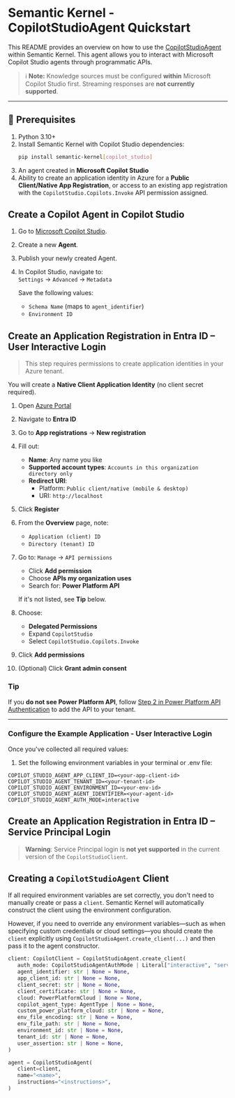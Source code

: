 # Semantic Kernel - CopilotStudioAgent Quickstart

This README provides an overview on how to use the [CopilotStudioAgent](../../../semantic_kernel/agents/copilot_studio/copilot_studio_agent.py) within Semantic Kernel. 
This agent allows you to interact with Microsoft Copilot Studio agents through programmatic APIs.

> ℹ️ **Note:** Knowledge sources must be configured **within** Microsoft Copilot Studio first. Streaming responses are **not currently supported**.

---

## 🔧 Prerequisites

1. Python 3.10+
2. Install Semantic Kernel with Copilot Studio dependencies:
   ```bash
   pip install semantic-kernel[copilot_studio]
   ```
3. An agent created in **Microsoft Copilot Studio**
4. Ability to create an application identity in Azure for a **Public Client/Native App Registration**, 
or access to an existing app registration with the `CopilotStudio.Copilots.Invoke` API permission assigned.

## Create a Copilot Agent in Copilot Studio

1. Go to [Microsoft Copilot Studio](https://copilotstudio.microsoft.com).
2. Create a new **Agent**.
3. Publish your newly created Agent.
4. In Copilot Studio, navigate to:  
   `Settings` → `Advanced` → `Metadata`

   Save the following values:
   - `Schema Name` (maps to `agent_identifier`)
   - `Environment ID`

## Create an Application Registration in Entra ID – User Interactive Login

> This step requires permissions to create application identities in your Azure tenant.

You will create a **Native Client Application Identity** (no client secret required).

1. Open [Azure Portal](https://portal.azure.com)
2. Navigate to **Entra ID**
3. Go to **App registrations** → **New registration**
4. Fill out:
   - **Name**: Any name you like
   - **Supported account types**: `Accounts in this organization directory only`
   - **Redirect URI**:  
     - Platform: `Public client/native (mobile & desktop)`
     - URI: `http://localhost`
5. Click **Register**
6. From the **Overview** page, note:
   - `Application (client) ID`
   - `Directory (tenant) ID`
7. Go to: `Manage` → `API permissions`
   - Click **Add permission**
   - Choose **APIs my organization uses**
   - Search for: **Power Platform API**

   If it's not listed, see **Tip** below.

8. Choose:
   - **Delegated Permissions**
   - Expand `CopilotStudio`
   - Select `CopilotStudio.Copilots.Invoke`
9. Click **Add permissions**
10. (Optional) Click **Grant admin consent**

### Tip

If you **do not see Power Platform API**, follow [Step 2 in Power Platform API Authentication](https://learn.microsoft.com/en-us/power-platform/admin/programmability-authentication-v2) to add the API to your tenant.

---

### Configure the Example Application - User Interactive Login

Once you've collected all required values:

1. Set the following environment variables in your terminal or .env file:

```env
COPILOT_STUDIO_AGENT_APP_CLIENT_ID=<your-app-client-id>
COPILOT_STUDIO_AGENT_TENANT_ID=<your-tenant-id>
COPILOT_STUDIO_AGENT_ENVIRONMENT_ID=<your-env-id>
COPILOT_STUDIO_AGENT_AGENT_IDENTIFIER=<your-agent-id>
COPILOT_STUDIO_AGENT_AUTH_MODE=interactive
```

## Create an Application Registration in Entra ID – Service Principal Login

> **Warning**: Service Principal login is **not yet supported** in the current version of the `CopilotStudioClient`.  

## Creating a `CopilotStudioAgent` Client

If all required environment variables are set correctly, you don't need to manually create or pass a `client`. Semantic Kernel will automatically construct the client using the environment configuration.

However, if you need to override any environment variables—such as when specifying custom credentials or cloud settings—you should create the `client` explicitly using `CopilotStudioAgent.create_client(...)` and then pass it to the agent constructor.

```python
client: CopilotClient = CopilotStudioAgent.create_client(
   auth_mode: CopilotStudioAgentAuthMode | Literal["interactive", "service"] | None = None,
   agent_identifier: str | None = None,
   app_client_id: str | None = None,
   client_secret: str | None = None,
   client_certificate: str | None = None,
   cloud: PowerPlatformCloud | None = None,
   copilot_agent_type: AgentType | None = None,
   custom_power_platform_cloud: str | None = None,
   env_file_encoding: str | None = None,
   env_file_path: str | None = None,
   environment_id: str | None = None,
   tenant_id: str | None = None,
   user_assertion: str | None = None,
)

agent = CopilotStudioAgent(
   client=client,
   name="<name>",
   instructions="<instructions>",
)
```